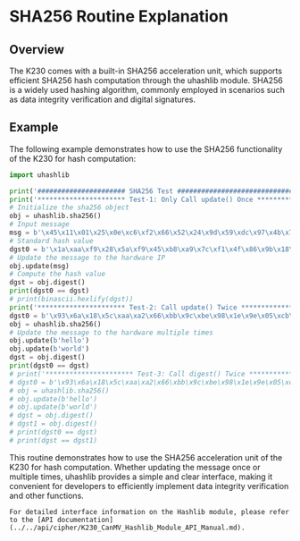 # SHA256 Routine Explanation

## Overview

The K230 comes with a built-in SHA256 acceleration unit, which supports efficient SHA256 hash computation through the uhashlib module. SHA256 is a widely used hashing algorithm, commonly employed in scenarios such as data integrity verification and digital signatures.

## Example

The following example demonstrates how to use the SHA256 functionality of the K230 for hash computation:

```python
import uhashlib

print('###################### SHA256 Test ##############################')
print('********************** Test-1: Only Call update() Once ******************') 
# Initialize the sha256 object
obj = uhashlib.sha256() 
# Input message
msg = b'\x45\x11\x01\x25\x0e\xc6\xf2\x66\x52\x24\x9d\x59\xdc\x97\x4b\x73\x61\xd5\x71\xa8\x10\x1c\xdf\xd3\x6a\xba\x3b\x58\x54\xd3\xae\x08\x6b\x5f\xdd\x45\x97\x72\x1b\x66\xe3\xc0\xdc\x5d\x8c\x60\x6d\x96\x57\xd0\xe3\x23\x28\x3a\x52\x17\xd1\xf5\x3f\x2f\x28\x4f\x57\xb8' 
# Standard hash value
dgst0 = b'\x1a\xaa\xf9\x28\x5a\xf9\x45\xb8\xa9\x7c\xf1\x4f\x86\x9b\x18\x90\x14\xc3\x84\xf3\xc7\xc2\xb7\xd2\xdf\x8a\x97\x13\xbf\xfe\x0b\xf1' 
# Update the message to the hardware IP
obj.update(msg) 
# Compute the hash value
dgst = obj.digest()
print(dgst0 == dgst) 
# print(binascii.hexlify(dgst))
print('********************** Test-2: Call update() Twice ******************')
dgst0 = b'\x93\x6a\x18\x5c\xaa\xa2\x66\xbb\x9c\xbe\x98\x1e\x9e\x05\xcb\x78\xcd\x73\x2b\x0b\x32\x80\xeb\x94\x44\x12\xbb\x6f\x8f\x8f\x07\xaf'
obj = uhashlib.sha256() 
# Update the message to the hardware multiple times
obj.update(b'hello')
obj.update(b'world')
dgst = obj.digest()
print(dgst0 == dgst) 
# print('********************** Test-3: Call digest() Twice ******************') 
# dgst0 = b'\x93\x6a\x18\x5c\xaa\xa2\x66\xbb\x9c\xbe\x98\x1e\x9e\x05\xcb\x78\xcd\x73\x2b\x0b\x32\x80\xeb\x94\x44\x12\xbb\x6f\x8f\x8f\x07\xaf' 
# obj = uhashlib.sha256() 
# obj.update(b'hello') 
# obj.update(b'world') 
# dgst = obj.digest() 
# dgst1 = obj.digest() 
# print(dgst0 == dgst) 
# print(dgst == dgst1)
```

This routine demonstrates how to use the SHA256 acceleration unit of the K230 for hash computation. Whether updating the message once or multiple times, uhashlib provides a simple and clear interface, making it convenient for developers to efficiently implement data integrity verification and other functions.

```{admonition} Note
For detailed interface information on the Hashlib module, please refer to the [API documentation](../../api/cipher/K230_CanMV_Hashlib_Module_API_Manual.md).
```
